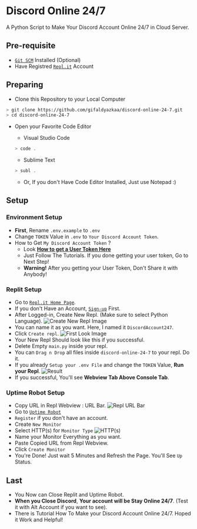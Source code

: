 # Discord Online 24/7

A Python Script to Make Your Discord Account Online 24/7 in Cloud Server.

## Pre-requisite

- [`Git SCM`](https://git-scm.com/) Installed (Optional)
- Have Registred [`Repl.it`](https://replit.com) Account

## Preparing

- Clone this Repository to your Local Computer

```bash
> git clone https://github.com/gifaldyazkaa/discord-online-24-7.git
> cd discord-online-24-7
```

- Open your Favorite Code Editor

  - Visual Studio Code

  ```bash
  > code .
  ```

  - Sublime Text

  ```bash
  > subl .
  ```

  - Or, If you don't Have Code Editor Installed, Just use Notepad :)

## Setup

### Environment Setup

- **First**, Rename `.env.example` to `.env`
- Change `TOKEN` Value in `.env` to `Your Discord Account Token`.
- How to Get `My Discord Account Token` ?
  - Look **[How to get a User Token Here](https://github.com/Tyrrrz/DiscordChatExporter/wiki/Obtaining-Token-and-Channel-IDs#how-to-get-a-user-token)**
  - Just Follow The Tutorials. If you done getting your user token, Go to Next Step!
  - **Warning!** After you getting your User Token, Don't Share it with Anybody!

### Replit Setup

- Go to [`Repl.it Home Page`](https://replit.com/~).
- If you don't Have an Account, [`Sign-up`](https://replit.com/signup) First.
- After Logged-in, Create New Repl. (Make sure to select Python Language).
  ![Create New Repl Image](url)
- You can name it as you want. Here, I named it `DiscordAccount247`.
- Click `Create repl`.
  ![First Look Image](img_url)
- Your New Repl Should look like this if you successful.
- Delete Empty `main.py` inside your repl.
- You can `Drag n Drop` all files inside `discord-online-24-7` to your repl. Do it.
- If you already `Setup your .env File` and change the `TOKEN` Value, **Run your Repl**.
  ![Result]()
- If you successful, You'll see **Webview Tab Above Console Tab**.

### Uptime Robot Setup

- Copy URL in Repl Webview : URL Bar.
  ![Repl URL Bar](img_url)
- Go to [`Uptime Robot`](https://uptimerobot.com)
- `Register` if you don't have an account.
- Create `New Monitor`
- Select HTTP(s) for `Monitor Type`
  ![HTTP(s)](img_url)
- Name your Monitor Everything as you want.
- Paste Copied URL from Repl Webview.
- Click `Create Monitor`
- You're Done! Just wait 5 Minutes and Refresh the Page. You'll See `Up` Status.

## Last

- You Now can Close Replit and Uptime Robot.
- **When you Close Discord**, **Your account will be Stay Online 24/7**. (Test it with Alt Account if you want to see).
- There is Tutorial How To Make your Discord Account Online 24/7. Hoped it Work and Helpful!
